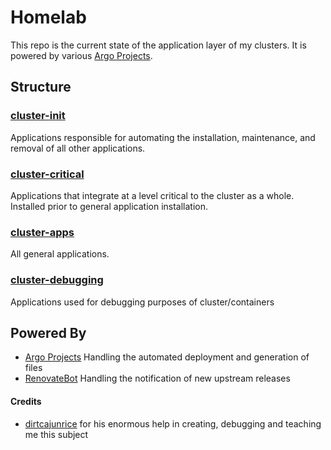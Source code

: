 # Homelab
This repo is the current state of the application layer of my clusters. It is powered by various [Argo Projects][argo].

## Structure
### [cluster-init][argoproj]
Applications responsible for automating the installation, maintenance, and removal of all other applications.

### [cluster-critical][critical]
Applications that integrate at a level critical to the cluster as a whole. Installed prior to general application
installation.

### [cluster-apps][apps]
All general applications.

### [cluster-debugging][debugging]
Applications used for debugging purposes of cluster/containers

## Powered By
* [Argo Projects][argo] Handling the automated deployment and generation of files
* [RenovateBot](https://github.com/renovatebot/renovate) Handling the notification of new upstream releases

#### Credits
* [dirtcajunrice][dirtycajunrice] for his enormous help in creating, debugging and teaching me this subject

[argo]: https://argoproj.github.io/
[argoproj]: /cluster-init/argoproj
[apps]: /cluster-apps
[critical]: /cluster-critical
[debugging]: /cluster-debugging
[dirtycajunrice]: https://github.com/dirtycajunrice/gitops